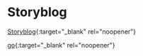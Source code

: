# Storyblog
[Storyblog](https://storyblog.netlify.app){:target="_blank" rel="noopener"}

[go](http://stackoverflow.com){:target="_blank" rel="noopener"}

